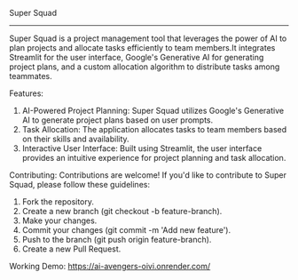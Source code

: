 Super Squad
***********
Super Squad is a project management tool that leverages the power of AI to plan projects and allocate tasks efficiently to team members.It integrates Streamlit for the user interface, Google's Generative AI for generating project plans, and a custom allocation algorithm to distribute tasks among teammates.

Features:
1. AI-Powered Project Planning: Super Squad utilizes Google's Generative AI to generate project plans based on user prompts.
2. Task Allocation: The application allocates tasks to team members based on their skills and availability.
3. Interactive User Interface: Built using Streamlit, the user interface provides an intuitive experience for project planning and task allocation.

Contributing:
Contributions are welcome! If you'd like to contribute to Super Squad, please follow these guidelines:

1. Fork the repository.
2. Create a new branch (git checkout -b feature-branch).
3. Make your changes.
4. Commit your changes (git commit -m 'Add new feature').
5. Push to the branch (git push origin feature-branch).
6. Create a new Pull Request.   

Working Demo: https://ai-avengers-oivi.onrender.com/
